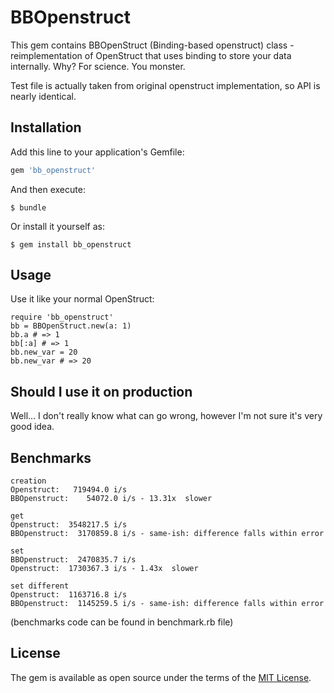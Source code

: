 # BBOpenstruct

This gem contains BBOpenStruct (Binding-based openstruct) class - reimplementation of OpenStruct that uses binding to store your data internally. Why? For science. You monster.

Test file is actually taken from original openstruct implementation, so API is nearly identical.

## Installation

Add this line to your application's Gemfile:

```ruby
gem 'bb_openstruct'
```

And then execute:

    $ bundle

Or install it yourself as:

    $ gem install bb_openstruct

## Usage

Use it like your normal OpenStruct:

    require 'bb_openstruct'
    bb = BBOpenStruct.new(a: 1)
    bb.a # => 1
    bb[:a] # => 1
    bb.new_var = 20
    bb.new_var # => 20

## Should I use it on production

Well... I don't really know what can go wrong, however I'm not sure it's very good idea.

## Benchmarks

    creation
    Openstruct:   719494.0 i/s
    BBOpenstruct:    54072.0 i/s - 13.31x  slower

    get
    Openstruct:  3548217.5 i/s
    BBOpenstruct:  3170859.8 i/s - same-ish: difference falls within error

    set
    BBOpenstruct:  2470835.7 i/s
    Openstruct:  1730367.3 i/s - 1.43x  slower

    set different
    Openstruct:  1163716.8 i/s
    BBOpenstruct:  1145259.5 i/s - same-ish: difference falls within error

(benchmarks code can be found in benchmark.rb file)

## License

The gem is available as open source under the terms of the [MIT License](http://opensource.org/licenses/MIT).

